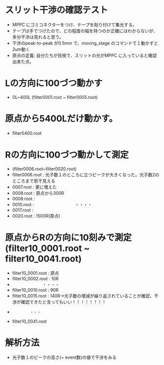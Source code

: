 # スリット干渉の確認テスト
- MPPC にゴミコネクターをつけ、テープを貼り付けて集光する。
- テープは手でつけたので、どの程度の幅を持つのか正確にはわからないが、多分干渉は見れると思う。
- 干渉のpeak-to-peak が0.5mm で、moving_stage のコマンドで１動かすと2um動く
- 原点の定義: 自分たちが目視で、スリットの光がMPPC に入っていると確認出来た点。
# Lの方向に100づつ動かす
- 0L~400L (filter0001.root ~ filter0005.root)
# 原点から5400Lだけ動かす。
- filter5400.root　

# Rの方向に100づつ動かして測定 
- (filter0006.root~filter0020.root)
- filter0006.root : 光子数１のところに立つピークが大きくなった。光子数2のところまで若干見える
- 0007.root : 更に増えた
- 0008.root : 原点から300R 
- 0009.root : 
- 0010.root : 　　
 　　　　　　　・・・・
- 0017.root : 
- 0020.root : 1500R(原点)

# 原点からRの方向に10刻みで測定 (filter10_0001.root ~ filter10_0041.root)
- filter10_0001.root : 原点
- filter10_0002.root : 10R
- 　　　　　　　・・・・
- filter10_0010.root : 90R
- filter10_0015.root : 140R→光子数の増減が繰り返されていることが確認、干渉が確認できたと言ってもいい！！！！！！！！
-             ・・・
- filter10_0041.root

# 解析方法
- 光子数１のピークの高さ(= event数)の値で干渉をみる
